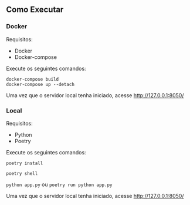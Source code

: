 ## Como Executar

### Docker
Requisitos:

 - Docker
 - Docker-compose

Execute os seguintes comandos:

    docker-compose build
    docker-compose up --detach

Uma vez que o servidor local tenha iniciado, acesse http://127.0.0.1:8050/
### Local
Requisitos:

 - Python
 - Poetry

Execute os seguintes comandos:

   `poetry install`

   `poetry shell`

   `python app.py` ou `poetry run python app.py`

Uma vez que o servidor local tenha iniciado, acesse http://127.0.0.1:8050/

